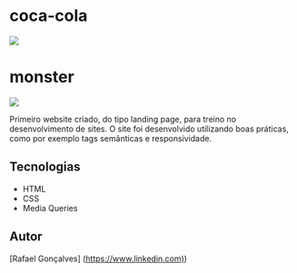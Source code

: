 # coca-cola
![](./Captura%20de%20Tela%202025-03-07%20%C3%A0s%2016.02.14.png)

# monster
![](./Captura%20de%20Tela%202025-03-21%20%C3%A0s%2013.22.02.png)

Primeiro website criado, do tipo landing page, para treino no desenvolvimento de sites.
O site foi desenvolvido utilizando boas práticas, como por exemplo tags semânticas e responsividade.

## Tecnologias
* HTML
* CSS
* Media Queries

## Autor
[Rafael Gonçalves] (<https://www.linkedin.com)>)